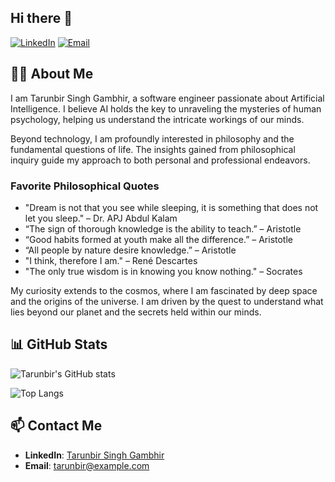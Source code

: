 ## Hi there 👋

[![LinkedIn](https://img.shields.io/badge/LinkedIn-Connect-blue)](https://www.linkedin.com/in/tarunbir-singh-gambhir/) [![Email](https://img.shields.io/badge/Email-Contact-red)](mailto:tarun0131@gmail.com)

## 👨‍💻 About Me

I am Tarunbir Singh Gambhir, a software engineer passionate about Artificial Intelligence. I believe AI holds the key to unraveling the mysteries of human psychology, helping us understand the intricate workings of our minds.

Beyond technology, I am profoundly interested in philosophy and the fundamental questions of life. The insights gained from philosophical inquiry guide my approach to both personal and professional endeavors.

### Favorite Philosophical Quotes
- "Dream is not that you see while sleeping, it is something that does not let you sleep." – Dr. APJ Abdul Kalam
- “The sign of thorough knowledge is the ability to teach.” – Aristotle
- “Good habits formed at youth make all the difference.” – Aristotle
- “All people by nature desire knowledge.” – Aristotle
- "I think, therefore I am." – René Descartes
- "The only true wisdom is in knowing you know nothing." – Socrates

My curiosity extends to the cosmos, where I am fascinated by deep space and the origins of the universe. I am driven by the quest to understand what lies beyond our planet and the secrets held within our minds.


## 📊 GitHub Stats

![Tarunbir's GitHub stats](https://github-readme-stats.vercel.app/api?username=gambiTarun&show_icons=true&theme=radical)

![Top Langs](https://github-readme-stats.vercel.app/api/top-langs/?username=gambiTarun&layout=compact&theme=radical)

## 📫 Contact Me

- **LinkedIn**: [Tarunbir Singh Gambhir](https://www.linkedin.com/in/tarunbir-singh-gambhir/)
- **Email**: [tarunbir@example.com](mailto:tarun0131@gmail.com)

